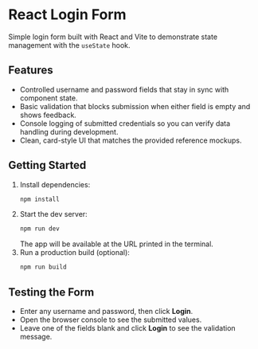 # React Login Form

Simple login form built with React and Vite to demonstrate state management with the `useState` hook.

## Features
- Controlled username and password fields that stay in sync with component state.
- Basic validation that blocks submission when either field is empty and shows feedback.
- Console logging of submitted credentials so you can verify data handling during development.
- Clean, card-style UI that matches the provided reference mockups.

## Getting Started
1. Install dependencies:
   ```powershell
   npm install
   ```
2. Start the dev server:
   ```powershell
   npm run dev
   ```
   The app will be available at the URL printed in the terminal.
3. Run a production build (optional):
   ```powershell
   npm run build
   ```

## Testing the Form
- Enter any username and password, then click **Login**.
- Open the browser console to see the submitted values.
- Leave one of the fields blank and click **Login** to see the validation message.
